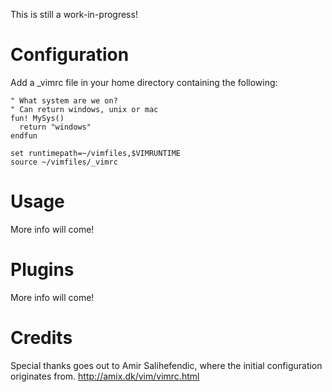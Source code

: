 This is still a work-in-progress!

Configuration
========
Add a _vimrc file in your home directory containing the following:

```
" What system are we on?
" Can return windows, unix or mac
fun! MySys()
  return "windows"
endfun

set runtimepath=~/vimfiles,$VIMRUNTIME
source ~/vimfiles/_vimrc
```

Usage
========
More info will come!

Plugins
========
More info will come!

Credits
========
Special thanks goes out to Amir Salihefendic, where the initial configuration originates from.
http://amix.dk/vim/vimrc.html
